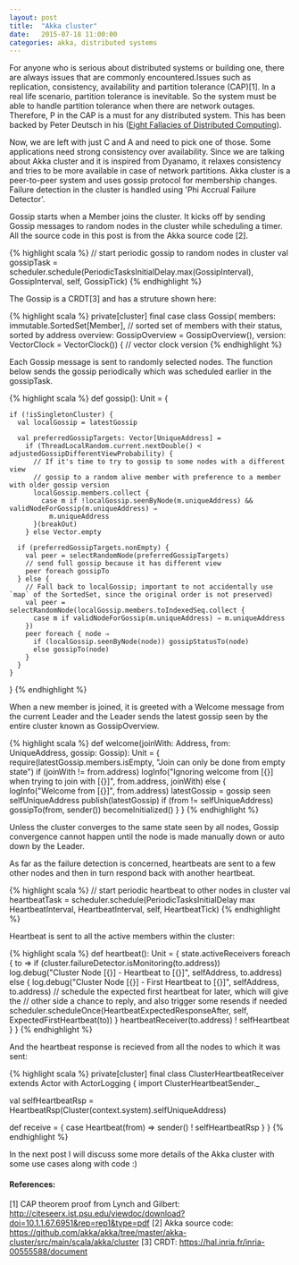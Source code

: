 ```yaml
---
layout: post
title:  "Akka cluster"
date:   2015-07-18 11:00:00
categories: akka, distributed systems
---
```


For anyone who is serious about distributed systems or building one, there are always issues that are commonly encountered.Issues such as replication, consistency, availability and partition tolerance (CAP)[1]. In a real life scenario, partition tolerance is inevitable. So the system must be able to handle partition tolerance when there are network outages. Therefore, P in the CAP is a must for any distributed system. This has been backed by Peter Deutsch in his  (<a href="https://blogs.oracle.com/jag/resource/Fallacies.html">Eight Fallacies of Distributed Computing</a>).

Now, we are left with just C and A and need to pick one of those. Some applications need strong consistency over availability. Since we are talking about Akka cluster and it is inspired from Dyanamo, it relaxes consistency and tries to be more available in case of network partitions. Akka cluster is a peer-to-peer system and uses gossip protocol for membership changes. Failure detection in the cluster is handled using 'Phi Accrual Failure Detector'. 

Gossip starts when a Member joins the cluster. It kicks off by sending Gossip messages to random nodes in the cluster while scheduling a timer. All the source code in this post is from the Akka source code [2].

{% highlight scala %}
// start periodic gossip to random nodes in cluster
val gossipTask = scheduler.schedule(PeriodicTasksInitialDelay.max(GossipInterval),
							GossipInterval, self, GossipTick)
{% endhighlight %}

The Gossip is a CRDT[3] and has a struture shown here:

{% highlight scala %}
private[cluster] final case class Gossip(
  members: immutable.SortedSet[Member], // sorted set of members with their status, sorted by address
  overview: GossipOverview = GossipOverview(),
  version: VectorClock = VectorClock()) { // vector clock version
{% endhighlight %}

Each Gossip message is sent to randomly selected nodes. The function below sends the gossip periodically which was scheduled earlier in the gossipTask.

{% highlight scala %}
def gossip(): Unit = {

	if (!isSingletonCluster) {
	  val localGossip = latestGossip

	  val preferredGossipTargets: Vector[UniqueAddress] =
	    if (ThreadLocalRandom.current.nextDouble() < adjustedGossipDifferentViewProbability) {
	      // If it's time to try to gossip to some nodes with a different view
	      // gossip to a random alive member with preference to a member with older gossip version
	      localGossip.members.collect {
	        case m if !localGossip.seenByNode(m.uniqueAddress) && validNodeForGossip(m.uniqueAddress) ⇒
	          m.uniqueAddress
	      }(breakOut)
	    } else Vector.empty

	  if (preferredGossipTargets.nonEmpty) {
	    val peer = selectRandomNode(preferredGossipTargets)
	    // send full gossip because it has different view
	    peer foreach gossipTo
	  } else {
	    // Fall back to localGossip; important to not accidentally use `map` of the SortedSet, since the original order is not preserved)
	    val peer = selectRandomNode(localGossip.members.toIndexedSeq.collect {
	      case m if validNodeForGossip(m.uniqueAddress) ⇒ m.uniqueAddress
	    })
	    peer foreach { node ⇒
	      if (localGossip.seenByNode(node)) gossipStatusTo(node)
	      else gossipTo(node)
	    }
	  }
	}
}
{% endhighlight %}

When a new member is joined, it is greeted with a Welcome message from the current Leader and the Leader sends the latest gossip seen by the entire cluster known as GossipOverview.

{% highlight scala %}
def welcome(joinWith: Address, from: UniqueAddress, gossip: Gossip): Unit = {
	require(latestGossip.members.isEmpty, "Join can only be done from empty state")
	if (joinWith != from.address)
	  logInfo("Ignoring welcome from [{}] when trying to join with [{}]", from.address, joinWith)
	else {
	  logInfo("Welcome from [{}]", from.address)
	  latestGossip = gossip seen selfUniqueAddress
	  publish(latestGossip)
	  if (from != selfUniqueAddress)
	    gossipTo(from, sender())
	  becomeInitialized()
	}
}
{% endhighlight %}

Unless the cluster converges to the same state seen by all nodes, Gossip convergence cannot happen until the node is made manually down or auto down by the Leader.

As far as the failure detection is concerned, heartbeats are sent to a few other nodes and then in turn respond back with another heartbeat.

{% highlight scala %}
// start periodic heartbeat to other nodes in cluster
val heartbeatTask = scheduler.schedule(PeriodicTasksInitialDelay max HeartbeatInterval,
	HeartbeatInterval, self, HeartbeatTick)
{% endhighlight %}


Heartbeat is sent to all the active members within the cluster:

{% highlight scala %}
def heartbeat(): Unit = {
	state.activeReceivers foreach { to ⇒
	  if (cluster.failureDetector.isMonitoring(to.address))
	    log.debug("Cluster Node [{}] - Heartbeat to [{}]", selfAddress, to.address)
	  else {
	    log.debug("Cluster Node [{}] - First Heartbeat to [{}]", selfAddress, to.address)
	    // schedule the expected first heartbeat for later, which will give the
	    // other side a chance to reply, and also trigger some resends if needed
	    scheduler.scheduleOnce(HeartbeatExpectedResponseAfter, self, ExpectedFirstHeartbeat(to))
	  }
	  heartbeatReceiver(to.address) ! selfHeartbeat
	}
}
{% endhighlight %}

And the heartbeat response is recieved from all the nodes to which it was sent:

{% highlight scala %}
private[cluster] final class ClusterHeartbeatReceiver extends Actor with ActorLogging {
  import ClusterHeartbeatSender._

  val selfHeartbeatRsp = HeartbeatRsp(Cluster(context.system).selfUniqueAddress)

  def receive = {
    case Heartbeat(from) ⇒ sender() ! selfHeartbeatRsp
  }
}
{% endhighlight %}

In the next post I will discuss some more details of the Akka cluster with some use cases along with code :)

<h4>References:</h4>

[1] CAP theorem proof from Lynch and Gilbert: <a href>http://citeseerx.ist.psu.edu/viewdoc/download?doi=10.1.1.67.6951&rep=rep1&type=pdf</a>
[2] Akka source code: <a href>https://github.com/akka/akka/tree/master/akka-cluster/src/main/scala/akka/cluster</a>
[3] CRDT: <a href>https://hal.inria.fr/inria-00555588/document</a>
